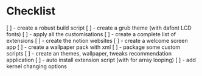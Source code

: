 # Checklist

[ ] - create a robust build script
[ ] - create a grub theme (with dafont LCD fonts)
[ ] - apply all the customisations
[ ] - create a complete list of extensions
[ ] - create the notion websites
[ ] - create a welcome screen app
[ ] - create a wallpaper pack with xml
[ ] - package some custom scripts
[ ] - create an themes, wallpaper, tweaks recommendation application
[ ] - auto install extension script (with for array looping)
[ ] - add kernel changing options
